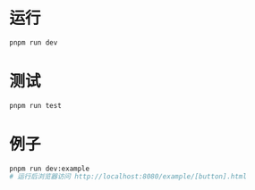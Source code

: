 # 运行
```bash
pnpm run dev
```

# 测试
```bash
pnpm run test 
```

# 例子
```bash
pnpm run dev:example
# 运行后浏览器访问 http://localhost:8080/example/[button].html
```


